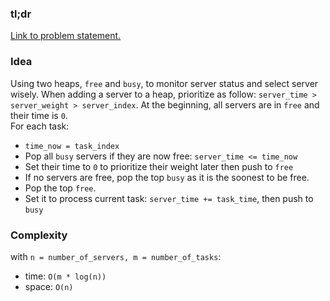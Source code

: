 ### tl;dr

[Link to problem statement.](https://leetcode.com/problems/process-tasks-using-servers/)

### Idea

Using two heaps, `free` and `busy`, to monitor server status and select server wisely. When adding a server to a heap, prioritize as follow: `server_time > server_weight > server_index`. At the beginning, all servers are in `free` and their time is `0`.  
For each task:
- `time_now = task_index`
- Pop all `busy` servers if they are now free: `server_time <= time_now`
- Set their time to `0` to prioritize their weight later then push to `free`
- If no servers are free, pop the top `busy` as it is the soonest to be free.
- Pop the top `free`.
- Set it to process current task: `server_time += task_time`, then push to `busy`

### Complexity

with `n = number_of_servers, m = number_of_tasks`:
- time: `O(m * log(n))`
- space: `O(n)`
